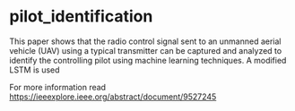 # pilot_identification
 This paper shows that the radio control signal sent to an unmanned aerial vehicle (UAV) using a typical transmitter can be captured and analyzed to identify the controlling pilot using machine learning techniques.
A modified LSTM is used 

For more information read https://ieeexplore.ieee.org/abstract/document/9527245 
